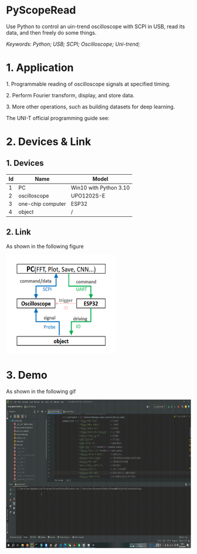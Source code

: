 # PyScopeRead
<p>Use Python to control an uin-trend oscilloscope with SCPI in USB, read its data, and then freely do some things.</p>
<p style="font-style:italic">Keywords: Python; USB; SCPI; Oscilloscope; Uni-trend;</p>
<h1>1. Application</h1>
  <p>1. Programmable reading of oscilloscope signals at specified timing.</p>
  <p>2. Perform Fourier transform, display, and store data.</p>
  <p>3. More other operations, such as building datasets for deep learning.</p>
  <p white-space="nowrap">The UNI-T official programming guide see:</p>


<h1>2. Devices & Link</h1>
<h2>1. Devices</h2>
<table>
  <thead>
    <tr>
      <th>Id</th>
      <th>Name</th>
      <th>Model</th>
    </tr>
  </thead>
  <tr>
    <td>1</td><td>PC</td><td>Win10 with Python 3.10</td>
  </tr>
  <tr>
    <td>2</td><td>oscilloscope</td><td>UPO1202S-E</td>
  </tr>
  <tr>
    <td>3</td><td>one-chip computer</td><td>ESP32</td>
  </tr>
  <tr>
    <td>4</td><td>object</td><td>/</td>
  </tr>
</table>
<h2>2. Link</h2>
<p>As shown in the following figure</p>
<img src="./DevicesLink.png" width="300" height="270">
<h1>3. Demo</h1>
<p>As shown in the following gif</p>
<img src="./Demo.gif" width="720" height="405">


